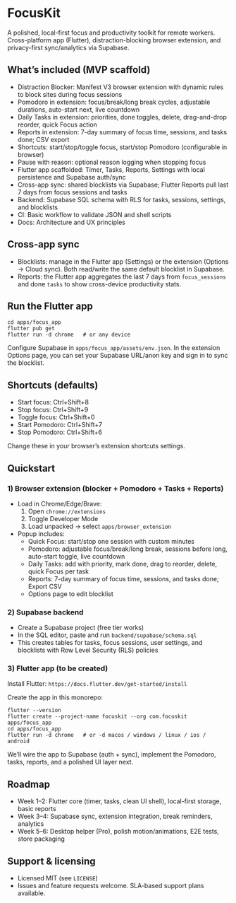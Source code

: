 # FocusKit

A polished, local-first focus and productivity toolkit for remote workers. Cross-platform app (Flutter), distraction-blocking browser extension, and privacy-first sync/analytics via Supabase.

## What’s included (MVP scaffold)
- Distraction Blocker: Manifest V3 browser extension with dynamic rules to block sites during focus sessions
- Pomodoro in extension: focus/break/long break cycles, adjustable durations, auto-start next, live countdown
- Daily Tasks in extension: priorities, done toggles, delete, drag-and-drop reorder, quick Focus action
- Reports in extension: 7-day summary of focus time, sessions, and tasks done; CSV export
- Shortcuts: start/stop/toggle focus, start/stop Pomodoro (configurable in browser)
- Pause with reason: optional reason logging when stopping focus
- Flutter app scaffolded: Timer, Tasks, Reports, Settings with local persistence and Supabase auth/sync
- Cross-app sync: shared blocklists via Supabase; Flutter Reports pull last 7 days from focus sessions and tasks
- Backend: Supabase SQL schema with RLS for tasks, sessions, settings, and blocklists
- CI: Basic workflow to validate JSON and shell scripts
- Docs: Architecture and UX principles

## Cross-app sync
- Blocklists: manage in the Flutter app (Settings) or the extension (Options -> Cloud sync). Both read/write the same default blocklist in Supabase.
- Reports: the Flutter app aggregates the last 7 days from `focus_sessions` and done `tasks` to show cross-device productivity stats.

## Run the Flutter app
```
cd apps/focus_app
flutter pub get
flutter run -d chrome   # or any device
```

Configure Supabase in `apps/focus_app/assets/env.json`. In the extension Options page, you can set your Supabase URL/anon key and sign in to sync the blocklist.

## Shortcuts (defaults)
- Start focus: Ctrl+Shift+8
- Stop focus: Ctrl+Shift+9
- Toggle focus: Ctrl+Shift+0
- Start Pomodoro: Ctrl+Shift+7
- Stop Pomodoro: Ctrl+Shift+6

Change these in your browser’s extension shortcuts settings.

## Quickstart

### 1) Browser extension (blocker + Pomodoro + Tasks + Reports)
- Load in Chrome/Edge/Brave:
  1. Open `chrome://extensions`
  2. Toggle Developer Mode
  3. Load unpacked -> select `apps/browser_extension`
- Popup includes:
  - Quick Focus: start/stop one session with custom minutes
  - Pomodoro: adjustable focus/break/long break, sessions before long, auto-start toggle, live countdown
  - Daily Tasks: add with priority, mark done, drag to reorder, delete, quick Focus per task
  - Reports: 7-day summary of focus time, sessions, and tasks done; Export CSV
  - Options page to edit blocklist

### 2) Supabase backend
- Create a Supabase project (free tier works)
- In the SQL editor, paste and run `backend/supabase/schema.sql`
- This creates tables for tasks, focus sessions, user settings, and blocklists with Row Level Security (RLS) policies

### 3) Flutter app (to be created)
Install Flutter: `https://docs.flutter.dev/get-started/install`

Create the app in this monorepo:
```
flutter --version
flutter create --project-name focuskit --org com.focuskit apps/focus_app
cd apps/focus_app
flutter run -d chrome   # or -d macos / windows / linux / ios / android
```

We’ll wire the app to Supabase (auth + sync), implement the Pomodoro, tasks, reports, and a polished UI layer next.

## Roadmap
- Week 1–2: Flutter core (timer, tasks, clean UI shell), local-first storage, basic reports
- Week 3–4: Supabase sync, extension integration, break reminders, analytics
- Week 5–6: Desktop helper (Pro), polish motion/animations, E2E tests, store packaging

## Support & licensing
- Licensed MIT (see `LICENSE`)
- Issues and feature requests welcome. SLA-based support plans available.